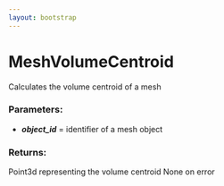 ```yaml
---
layout: bootstrap
---
```


# MeshVolumeCentroid

Calculates the volume centroid of a mesh
          

### Parameters:

- ***object_id*** = identifier of a mesh object
        

### Returns:


Point3d representing the volume centroid
None on error
        


